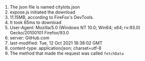 1. The json file is named citylots.json
2. expose.js initiated the download
3. 11.15MB, according to FireFox's DevTools. 
4. It took 65ms to download
5. User-Agent: Mozilla/5.0 (Windows NT 10.0; Win64; x64; rv:93.0) Gecko/20100101 Firefox/93.0
6. server: GitHub.com
7. last-modified: Tue, 12 Oct 2021 18:38:02 GMT
8. content-type: application/json; charset=utf-8
9. The method that made the request was called `fetchData`